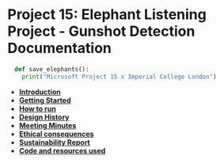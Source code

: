 # Project 15: Elephant Listening Project - Gunshot Detection Documentation

```python
  def save_elephants():
    print("Microsoft Project 15 x Imperial College London")
```

* [__Introduction__](introduction.md) 
* [__Getting Started__](gettingstarted.md) 
* [__How to run__](howtorun.md) 
* [__Design History__](designhistory.md) 
* [__Meeting Minutes__](meetingminutes.md) 
* [__Ethical consequences__](ethical.md) 
* [__Sustainability Report__](sustainability.md) 
* [__Code and resources used__](coderesources.md) 
